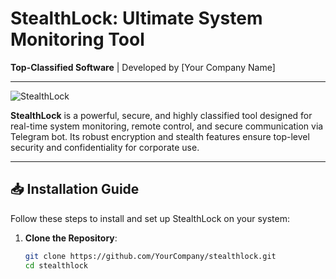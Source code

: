 # StealthLock: Ultimate System Monitoring Tool  
**Top-Classified Software** | Developed by [Your Company Name]  

---

![StealthLock](https://via.placeholder.com/800x200?text=StealthLock+Monitoring+Software)

**StealthLock** is a powerful, secure, and highly classified tool designed for real-time system monitoring, remote control, and secure communication via Telegram bot. Its robust encryption and stealth features ensure top-level security and confidentiality for corporate use.

---

## 📥 Installation Guide  

Follow these steps to install and set up StealthLock on your system:  

1. **Clone the Repository**:
   ```bash
   git clone https://github.com/YourCompany/stealthlock.git
   cd stealthlock
